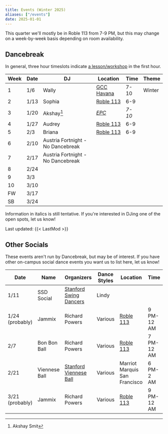 ```yaml
---
title: Events (Winter 2025)
aliases: ["/events"]
date: 2025-01-01
---
```


This quarter we'll mostly be in Roble 113 from 7-9 PM, but this may change on a
week-by-week basis depending on room availability.

<!--more-->

## Dancebreak

In general, three hour timeslots indicate [a lesson/workshop](../25win-workshops)
in the first hour.

| Week | Date | DJ                                | Location           | Time   | Theme  |
|------|------|-----------------------------------|--------------------|--------|--------|
| 1    | 1/6  | Wally                             | [GCC Havana][gcc]  | 7-10   | Winter |
| 2    | 1/13 | Sophia                            | [Roble 113][roble] | 6-9    |        |
| 3    | 1/20 | Akshay[^1]                        | _[EPC][epc]_       | _7-10_ |        |
| 4    | 1/27 | Audrey                            | [Roble 113][roble] | 6-9    |        |
| 5    | 2/3  | Briana                            | [Roble 113][roble] | 6-9    |        |
| 6    | 2/10 | Austria Fortnight - No Dancebreak |                    |        |        |
| 7    | 2/17 | Austria Fortnight - No Dancebreak |                    |        |        |
| 8    | 2/24 |                                   |                    |        |        |
| 9    | 3/3  |                                   |                    |        |        |
| 10   | 3/10 |                                   |                    |        |        |
| FW   | 3/17 |                                   |                    |        |        |
| SB   | 3/24 |                                   |                    |        |        |

[^1]: Akshay Smit

Information in italics is still tentative.  If you're interested in DJing one
of the open spots, let us know!

Last updated: {{< LastMod >}}

## Other Socials

These events aren't run by Dancebreak, but may be of interest.  If you have
other on-campus social dance events you want us to list here, let us know!

| Date            | Name          | Organizers                      | Dance Styles | Location                      | Time       |
|-----------------|---------------|---------------------------------|--------------|-------------------------------|------------|
| 1/11            | SSD Social    | [Stanford Swing Dancers][ssd]   | Lindy        |                               |            |
| 1/24 (probably) | Jammix        | Richard Powers                  | Various      | [Roble 113][roble]            | 9 PM-12 AM |
| 2/7             | Bon Bon Ball  | Richard Powers                  | Various      | [Roble 113][roble]            | 7 PM-12 AM |
| 2/21            | Viennese Ball | [Stanford Viennese Ball][vball] | Various      | Marriot Marquis San Francisco | 6 PM-2 AM  |
| 3/21 (probably) | Jammix        | Richard Powers                  | Various      | [Roble 113][roble]            | 9 PM-12 AM |

[epc]: /info/locations/#elliott-program-center
[roble]: /info/locations/#roble-gym
[gcc]: /info/locations/#graduate-community-center
[evgr]: /info/locations/#escondido-village-graduate-residences
[ssd]: https://swing.stanford.edu
[wcs]: https://www.facebook.com/cardinalswing/
[opening]: https://vienneseball.stanford.edu/
[swingtime]: https://swingtime.stanford.edu/
[vball]: https://vienneseball.stanford.edu/
